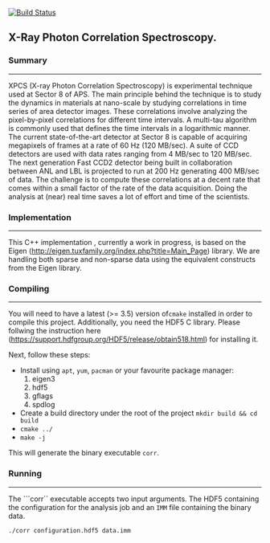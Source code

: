 [![Build Status](https://travis-ci.org/AdvancedPhotonSource/xpcs-eigen.svg?branch=master)](https://travis-ci.org/AdvancedPhotonSource/xpcs-eigen)


## X-Ray Photon Correlation Spectroscopy.

### Summary
---

XPCS (X-ray Photon Correlation Spectroscopy) is experimental technique used at
Sector 8 of APS. The main principle behind the technique is to study the
dynamics in materials at nano-scale by studying correlations in time series of
area detector images. These correlations involve analyzing the pixel-by-pixel
correlations for different time intervals. A multi-tau algorithm is commonly
used that defines the time intervals in a logarithmic manner. The current
state-of-the-art detector at Sector 8 is capable of acquiring megapixels of
frames at a rate of 60 Hz (120 MB/sec). A suite of CCD detectors are used with
data rates ranging from 4 MB/sec to 120 MB/sec. The next generation Fast CCD2
detector being built in collaboration between ANL and LBL is projected to run
at 200 Hz generating 400 MB/sec of data. The challenge is to compute these
correlations at a decent rate that comes within a small factor of the rate of
the data acquisition. Doing the analysis at (near) real time saves a lot of
effort and time of the scientists.

### Implementation
---

This C++ implementation , currently a work in progress, is based on the Eigen
(http://eigen.tuxfamily.org/index.php?title=Main_Page) library. We are handling
both sparse and non-sparse data using the equivalent constructs from the Eigen
library. 

### Compiling
---

You will need to have a latest (>= 3.5) version of```cmake``` installed in
order to compile this project. Additionally, you need the HDF5 C library.
Please follwing the instruction here
(https://support.hdfgroup.org/HDF5/release/obtain518.html) for installing it. 

Next, follow these steps:


* Install using ```apt```, ```yum```, ```pacman``` or your favourite package manager:
    1. eigen3
    2. hdf5
    3. gflags
    4. spdlog
* Create a build directory under the root of the project 
  ```mkdir build && cd build```
* ```cmake ../``` 
* ```make -j```


This will generate the binary executable ```corr```. 

### Running
----

The ```corr`` executable accepts two input arguments. The HDF5 containing the
configuration for the analysis job and an `IMM` file containing the binary
data. 

```
./corr configuration.hdf5 data.imm
```

